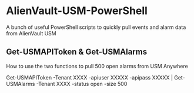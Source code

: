 # AlienVault-USM-PowerShell
A bunch of useful PowerShell scripts to quickly pull events and alarm data from AlienVault USM

## Get-USMAPIToken & Get-USMAlarms

How to use the two functions to pull 500 open alarms from USM Anywhere

Get-USMAPIToken -Tenant XXXX -apiuser XXXXX -apipass XXXXX | Get-USMAlarms -Tenant XXXX -status open -size 500
